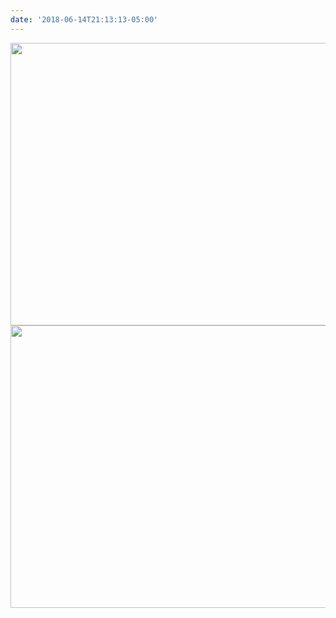 ```yaml
---
date: '2018-06-14T21:13:13-05:00'
---
```



<img src="/posts/uploads/2018/fa868bb540.jpg" width="600" height="452" /><img src="/posts/uploads/2018/1323a6d7c0.jpg" width="600" height="452" />
